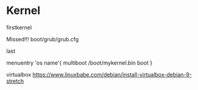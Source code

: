 # Kernel
firstkernel


Missed!!!
boot/grub/grub.cfg

last

menuentry 'os name'{
	multiboot /boot/mykernel.bin
	boot
}


virtualbox https://www.linuxbabe.com/debian/install-virtualbox-debian-9-stretch

